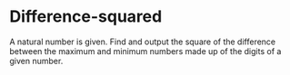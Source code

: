 # Difference-squared
A natural number is given. Find and output the square of the difference between the maximum and minimum numbers made up of the digits of a given number.
